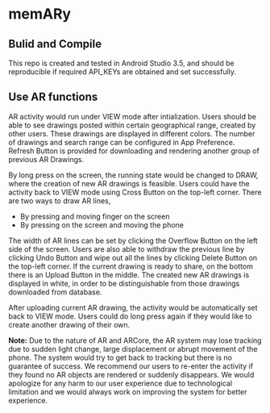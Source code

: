 # memARy

## Bulid and Compile

This repo is created and tested in Android Studio 3.5, and should be reproducible if required API_KEYs are obtained and set successfully.


## Use AR functions

AR activity would run under VIEW mode after intialization. Users should be able to see drawings posted within certain geographical range, created by other users. These drawings are displayed in different colors. The number of drawings and search range can be configured in App Preference. Refresh Button is provided for downloading and rendering another group of previous AR Drawings.

By long press on the screen, the running state would be changed to DRAW, where the creation of new AR drawings is feasible. Users could have the activity back to VIEW mode using Cross Button on the top-left corner. There are two ways to draw AR lines,

   * By pressing and moving finger on the screen
   * By pressing on the screen and moving the phone

The width of AR lines can be set by clicking the Overflow Button on the left side of the screen.  Users are also able to withdraw the previous line by clicking Undo Button and wipe out all the lines by clicking Delete Button on the top-left corner. If the current drawing is ready to share, on the bottom there is an Upload Button in the middle. The created new AR drawings is displayed in white, in order to be distinguishable from those drawings downloaded from database.

After uploading current AR drawing, the activity would be automatically set back to VIEW mode. Users could do long press again if they would like to create another drawing of their own.

**Note:** Due to the nature of AR and ARCore, the AR system may lose tracking due to sudden light change, large displacement or abrupt movement of the phone. The system would try to get back to tracking but there is no guarantee of success. We recommend our users to re-enter the activity if
 they found no AR objects are rendered or suddenly disappears. We would apologize for any harm to our user experience due to technological limitation and we would always work on improving the system for better experience.